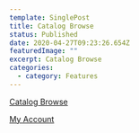 ```yaml
---
template: SinglePost
title: Catalog Browse
status: Published
date: 2020-04-27T09:23:26.654Z
featuredImage: ""
excerpt: Catalog Browse
categories:
  - category: Features
---
```

[Catalog Browse ](http://www.leifpac.viking.lib.mn.us/)

[My Account](http://www.leifpac.viking.lib.mn.us/ipac20/ipac.jsp?menu=account)